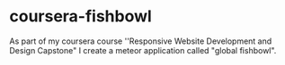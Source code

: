 # coursera-fishbowl
As part of my coursera course ''Responsive Website Development and Design Capstone" I create a meteor application called "global fishbowl".
